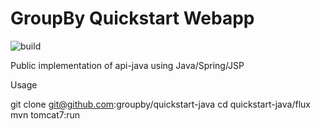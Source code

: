 GroupBy Quickstart Webapp
=========

![build](https://build.groupbyinc.com/app/rest/builds/buildType:id:JavaQuickStart_CommonReleaseDevelop/statusIcon)

Public implementation of api-java using Java/Spring/JSP

Usage

git clone git@github.com:groupby/quickstart-java
cd quickstart-java/flux
mvn tomcat7:run

